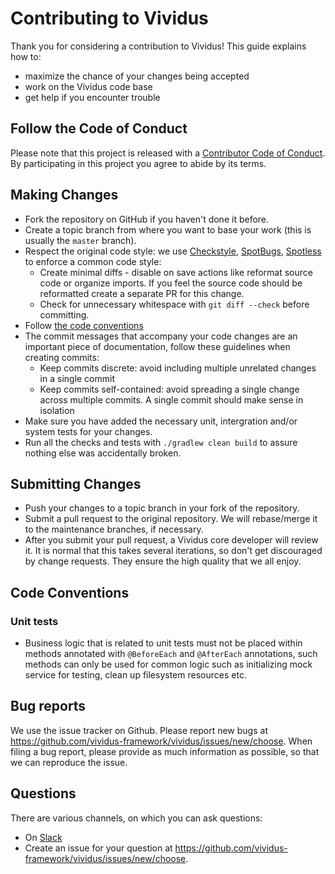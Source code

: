 # Contributing to Vividus
Thank you for considering a contribution to Vividus! This guide explains how to:
* maximize the chance of your changes being accepted
* work on the Vividus code base
* get help if you encounter trouble


## Follow the Code of Conduct
Please note that this project is released with a [Contributor Code of Conduct](CODE_OF_CONDUCT.md).
By participating in this project you agree to abide by its terms.

## Making Changes
* Fork the repository on GitHub if you haven't done it before.
* Create a topic branch from where you want to base your work (this is usually the `master` branch).
* Respect the original code style: we use [Checkstyle](http://checkstyle.sourceforge.net/), [SpotBugs](https://spotbugs.github.io/), [Spotless](https://github.com/diffplug/spotless) to enforce a common code style:
  * Create minimal diffs - disable on save actions like reformat source code or organize imports. If you feel the source code should be reformatted create a separate PR for this change.
  * Check for unnecessary whitespace with `git diff --check` before committing.
* Follow [the code conventions](#code-conventions)
* The commit messages that accompany your code changes are an important piece of documentation, follow these guidelines when creating commits:
  * Keep commits discrete: avoid including multiple unrelated changes in a single commit
  * Keep commits self-contained: avoid spreading a single change across multiple commits. A single commit should make sense in isolation
* Make sure you have added the necessary unit, intergration and/or system tests for your changes.
* Run all the checks and tests with `./gradlew clean build` to assure nothing else was accidentally broken.

## Submitting Changes
* Push your changes to a topic branch in your fork of the repository.
* Submit a pull request to the original repository. We will rebase/merge it to the maintenance branches, if necessary.
* After you submit your pull request, a Vividus core developer will review it. It is normal that this takes several iterations, so don't get discouraged by change requests. They ensure the high quality that we all enjoy.

## Code Conventions
### Unit tests

* Business logic that is related to unit tests must not be placed within methods annotated with `@BeforeEach` and `@AfterEach` annotations, such methods can only be used for common logic such as initializing mock service for testing, clean up filesystem resources etc.

## Bug reports

We use the issue tracker on Github. Please report new bugs at <https://github.com/vividus-framework/vividus/issues/new/choose>.
When filing a bug report, please provide as much information as possible, so that we can reproduce the issue.

## Questions

There are various channels, on which you can ask questions:
* On [Slack](https://vividus-support.herokuapp.com/)
* Create an issue for your question at <https://github.com/vividus-framework/vividus/issues/new/choose>.
